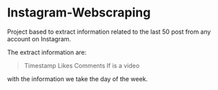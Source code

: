 # Instagram-Webscraping
Project based to extract information related to the last 50 post from any account on Instagram.

The extract information are:
> Timestamp
> Likes
> Comments
> If is a video


with the information we take the day of the week.
